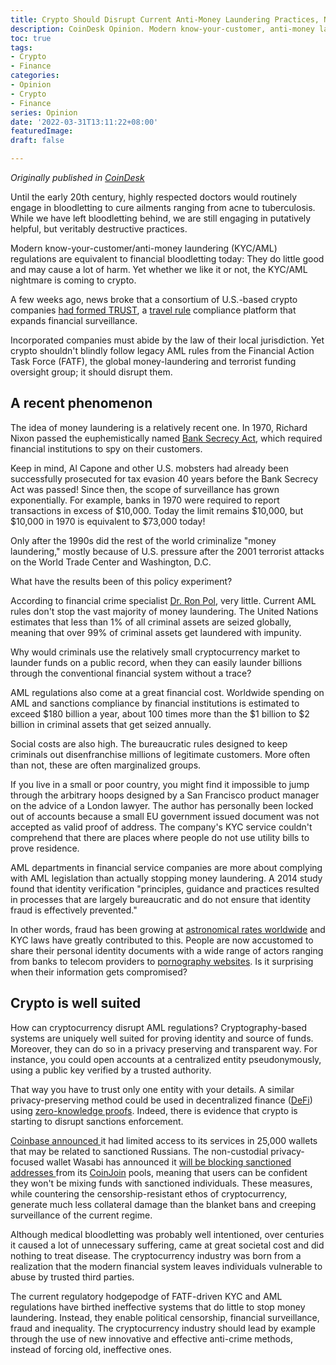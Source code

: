 ```yaml
---
title: Crypto Should Disrupt Current Anti-Money Laundering Practices, Not Adopt Them
description: CoinDesk Opinion. Modern know-your-customer, anti-money laundering regulations are ineffective; crypto represents a better option to address this problem.
toc: true
tags:
- Crypto
- Finance
categories:
- Opinion
- Crypto
- Finance
series: Opinion
date: '2022-03-31T13:11:22+08:00'
featuredImage:
draft: false

---
```

*Originally published in [CoinDesk](https://www.coindesk.com/layer2/2022/03/31/crypto-should-disrupt-current-anti-money-laundering-practices-not-adopt-them/)*

Until the early 20th century, highly respected doctors would routinely engage in bloodletting to cure ailments ranging from acne to tuberculosis. While we have left bloodletting behind, we are still engaging in putatively helpful, but veritably destructive practices.

Modern know-your-customer/anti-money laundering (KYC/AML) regulations are equivalent to financial bloodletting today: They do little good and may cause a lot of harm. Yet whether we like it or not, the KYC/AML nightmare is coming to crypto.

A few weeks ago, news broke that a consortium of U.S.-based crypto companies [had formed TRUST](https://www.coindesk.com/policy/2021/06/25/us-crypto-giants-build-first-version-of-fatf-compliant-travel-rule-tool/), a [travel rule](https://www.coindesk.com/business/2020/02/04/inside-the-standards-race-for-implementing-fatfs-travel-rule/) compliance platform that expands financial surveillance.

Incorporated companies must abide by the law of their local jurisdiction. Yet crypto shouldn't blindly follow legacy AML rules from the Financial Action Task Force (FATF), the global money-laundering and terrorist funding oversight group; it should disrupt them.

A recent phenomenon
-------------------

The idea of money laundering is a relatively recent one. In 1970, Richard Nixon passed the euphemistically named [Bank Secrecy Act](https://en.wikipedia.org/wiki/Bank_Secrecy_Act), which required financial institutions to spy on their customers.

Keep in mind, Al Capone and other U.S. mobsters had already been successfully prosecuted for tax evasion 40 years before the Bank Secrecy Act was passed! Since then, the scope of surveillance has grown exponentially. For example, banks in 1970 were required to report transactions in excess of $10,000. Today the limit remains $10,000, but $10,000 in 1970 is equivalent to $73,000 today!

Only after the 1990s did the rest of the world criminalize "money laundering," mostly because of U.S. pressure after the 2001 terrorist attacks on the World Trade Center and Washington, D.C.

What have the results been of this policy experiment?

According to financial crime specialist [Dr. Ron Pol](https://www.effectiveaml.org/ron/), very little. Current AML rules don't stop the vast majority of money laundering. The United Nations estimates that less than 1% of all criminal assets are seized globally, meaning that over 99% of criminal assets get laundered with impunity.

Why would criminals use the relatively small cryptocurrency market to launder funds on a public record, when they can easily launder billions through the conventional financial system without a trace?

AML regulations also come at a great financial cost. Worldwide spending on AML and sanctions compliance by financial institutions is estimated to exceed $180 billion a year, about 100 times more than the $1 billion to $2 billion in criminal assets that get seized annually.

Social costs are also high. The bureaucratic rules designed to keep criminals out disenfranchise millions of legitimate customers. More often than not, these are often marginalized groups.

If you live in a small or poor country, you might find it impossible to jump through the arbitrary hoops designed by a San Francisco product manager on the advice of a London lawyer. The author has personally been locked out of accounts because a small EU government issued document was not accepted as valid proof of address. The company's KYC service couldn't comprehend that there are places where people do not use utility bills to prove residence.

AML departments in financial service companies are more about complying with AML legislation than actually stopping money laundering. A 2014 study found that identity verification "principles, guidance and practices resulted in processes that are largely bureaucratic and do not ensure that identity fraud is effectively prevented."

In other words, fraud has been growing at [astronomical rates worldwide](https://news.sky.com/story/alarming-growth-in-fraud-in-the-uk-as-scam-adverts-dupe-victims-out-of-large-sums-of-money-mps-warn-12530441) and KYC laws have greatly contributed to this. People are now accustomed to share their personal identity documents with a wide range of actors ranging from banks to telecom providers to [pornography websites](https://www.independent.co.uk/tech/porn-blocks-reddit-google-age-verification-uk-online-harms-b2010311.html). Is it surprising when their information gets compromised?

Crypto is well suited
---------------------

How can cryptocurrency disrupt AML regulations? Cryptography-based systems are uniquely well suited for proving identity and source of funds. Moreover, they can do so in a privacy preserving and transparent way. For instance, you could open accounts at a centralized entity pseudonymously, using a public key verified by a trusted authority.

That way you have to trust only one entity with your details. A similar privacy-preserving method could be used in decentralized finance ([DeFi](https://www.coindesk.com/learn/what-is-defi/)) using [zero-knowledge proofs](https://eprint.iacr.org/2022/321.pdf). Indeed, there is evidence that crypto is starting to disrupt sanctions enforcement.

[Coinbase announced ](https://www.bbc.co.uk/news/technology-60661763)it had limited access to its services in 25,000 wallets that may be related to sanctioned Russians. The non-custodial privacy-focused wallet Wasabi has announced it [will be blocking sanctioned addresses ](https://bitcoinmagazine.com/business/wasabi-wallet-explains-new-bitcoin-censorship)from its [CoinJoin](https://www.coindesk.com/learn/bitcoin-mixers-how-do-they-work-and-why-are-they-used/) pools, meaning that users can be confident they won't be mixing funds with sanctioned individuals. These measures, while countering the censorship-resistant ethos of cryptocurrency, generate much less collateral damage than the blanket bans and creeping surveillance of the current regime.

Although medical bloodletting was probably well intentioned, over centuries it caused a lot of unnecessary suffering, came at great societal cost and did nothing to treat disease. The cryptocurrency industry was born from a realization that the modern financial system leaves individuals vulnerable to abuse by trusted third parties.

The current regulatory hodgepodge of FATF-driven KYC and AML regulations have birthed ineffective systems that do little to stop money laundering. Instead, they enable political censorship, financial surveillance, fraud and inequality. The cryptocurrency industry should lead by example through the use of new innovative and effective anti-crime methods, instead of forcing old, ineffective ones.
